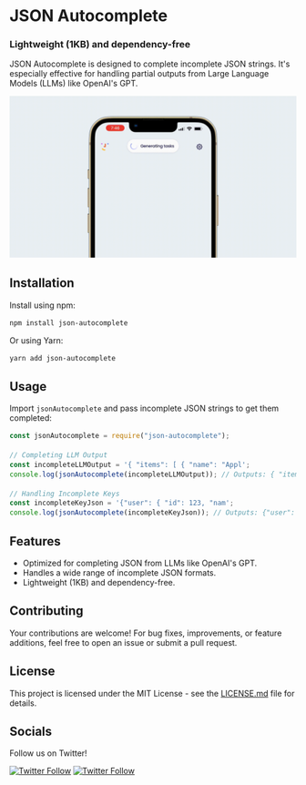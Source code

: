 # JSON Autocomplete

### Lightweight (1KB) and dependency-free

JSON Autocomplete is designed to complete incomplete JSON strings. It's especially effective for handling partial outputs from Large Language Models (LLMs) like OpenAI's GPT.

![Streaming example](imgs/example.gif)

## Installation

Install using npm:

```bash
npm install json-autocomplete
```

Or using Yarn:

```bash
yarn add json-autocomplete
```

## Usage

Import `jsonAutocomplete` and pass incomplete JSON strings to get them completed:

```javascript
const jsonAutocomplete = require("json-autocomplete");

// Completing LLM Output
const incompleteLLMOutput = '{ "items": [ { "name": "Appl';
console.log(jsonAutocomplete(incompleteLLMOutput)); // Outputs: { "items": [ { "name": "Appl" } ] }

// Handling Incomplete Keys
const incompleteKeyJson = '{"user": { "id": 123, "nam';
console.log(jsonAutocomplete(incompleteKeyJson)); // Outputs: {"user": { "id": 123, "nam": null } }
```

## Features

- Optimized for completing JSON from LLMs like OpenAI's GPT.
- Handles a wide range of incomplete JSON formats.
- Lightweight (1KB) and dependency-free.

## Contributing

Your contributions are welcome! For bug fixes, improvements, or feature additions, feel free to open an issue or submit a pull request.

## License

This project is licensed under the MIT License - see the [LICENSE.md](LICENSE.md) file for details.

## Socials

Follow us on Twitter!

[![Twitter Follow](https://img.shields.io/twitter/follow/JoelTankard?style=social)](https://twitter.com/JoelTankard)
[![Twitter Follow](https://img.shields.io/twitter/follow/hamzehloui_m?style=social)](https://twitter.com/hamzehloui_m)

